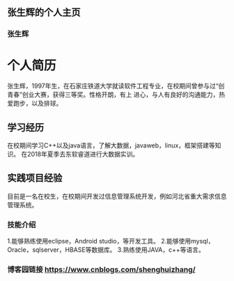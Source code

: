 ## 张生辉的个人主页


### 张生辉

# 个人简历
  张生辉，1997年生，在石家庄铁道大学就读软件工程专业，在校期间曾参与过“创青春”创业大赛，获得三等奖。性格开朗，有上
  进心，与人有良好的沟通能力，热爱跑步，以及排球。
## 学习经历
  在校期间学习C++以及java语言，了解大数据，javaweb，linux，框架搭建等知识。
  在2018年夏季去东软睿道进行大数据实训。
## 实践项目经验
  目前是一名在校生，在校期间开发过信息管理系统开发，例如河北省重大需求信息管理系统。
### 技能介绍
  1.能够熟练使用eclipse，Android studio，等开发工具。
  2.能够使用mysql，Oracle，sqlserver，HBASE等数据库。
  3.熟练使用JAVA，c++等语言。

### 博客园链接 https://www.cnblogs.com/shenghuizhang/




